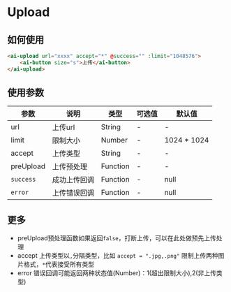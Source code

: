 # Upload

## 如何使用

```html
<ai-upload url="xxxx" accept="*" @success="" :limit="1048576">
    <ai-button size="s">上传</ai-button>
</ai-upload>
```

## 使用参数

参数 | 说明 | 类型 | 可选值 | 默认值
--- | --- | --- | --- | ---
url | 上传url | String | - | -
limit | 限制大小 | Number | - | 1024 * 1024
accept | 上传类型 | String | - | -
preUpload | 上传预处理 | Function | - | -
`success` | 成功上传回调 | Function | - | null
`error` | 上传错误回调 | Function | - | null

## 更多

* preUpload预处理函数如果返回`false`，打断上传，可以在此处做预先上传处理
* accept 上传类型以`,`分隔类型，比如 `accept = ".jpg,.png"` 限制上传两种图片格式，`*`代表接受所有类型
* error 错误回调可能返回两种状态值(Number)：1(超出限制大小),2(非上传类型)
